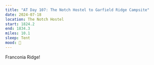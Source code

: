 ```yaml
---
title: "AT Day 107: The Notch Hostel to Garfield Ridge Campsite"
date: 2024-07-18
location: The Notch Hostel
start: 1824.2
end: 1834.3
miles: 10.1
sleep: Tent
mood: 🙂
---
```

Franconia Ridge!